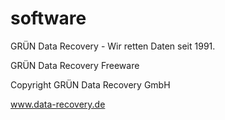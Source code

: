# software



GRÜN Data Recovery - Wir retten Daten seit 1991.


GRÜN Data Recovery Freeware

Copyright GRÜN Data Recovery GmbH

www.data-recovery.de 
